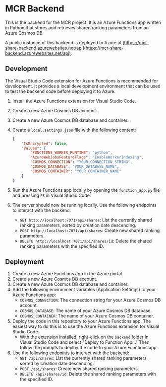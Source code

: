 # MCR Backend

This is the backend for the MCR project. It is an Azure Functions app written in Python that stores and retrieves shared ranking parameters from an Azure Cosmos DB.

A public instance of this backend is deployed to Azure at [https://mcr-share-backend.azurewebsites.net/api](https://mcr-share-backend.azurewebsites.net/api).

## Development

The Visual Studio Code extension for Azure Functions is recommended for development. It provides a local development environment that can be used to test the backend code before deploying it to Azure.

1. Install the Azure Functions extension for Visual Studio Code.
2. Create a new Azure Cosmos DB account.
3. Create a new Azure Cosmos DB database and container.
4. Create a `local.settings.json` file with the following content:

    ```json
    {
        "IsEncrypted": false,
        "Values": {
            "FUNCTIONS_WORKER_RUNTIME": "python",
            "AzureWebJobsFeatureFlags": "EnableWorkerIndexing",
            "COSMOS_CONNECTION": "YOUR_CONNECTION_STRING",
            "COSMOS_DATABASE": "YOUR_DATABASE_NAME",
            "COSMOS_CONTAINER": "YOUR_CONTAINER_NAME"
        }
    }
    ```

5. Run the Azure Functions app locally by opening the `function_app.py` file and pressing `F5` in Visual Studio Code.
6. The server should now be running locally. Use the following endpoints to interact with the backend:
   - `GET http://localhost:7071/api/shares`: List the currently shared ranking parameters, sorted by creation date descending.
   - `POST http://localhost:7071/api/shares`: Create new shared ranking parameters.
   - `DELETE http://localhost:7071/api/shares/id`: Delete the shared ranking parameters with the specified ID.

## Deployment

1. Create a new Azure Functions app in the Azure portal.
2. Create a new Azure Cosmos DB account.
3. Create a new Azure Cosmos DB database and container.
4. Add the following environment variables (Application Settings) to your Azure Functions app:
   - `COSMOS_CONNECTION`: The connection string for your Azure Cosmos DB account.
   - `COSMOS_DATABASE`: The name of your Azure Cosmos DB database.
   - `COSMOS_CONTAINER`: The name of your Azure Cosmos DB container.
5. Deploy the code in this repository to your Azure Functions app. The easiest way to do this is to use the Azure Functions extension for Visual Studio Code.
   - With the extension installed, right-click on the `backend` folder in Visual Studio Code and select "Deploy to Function App..." Then follow the prompts to deploy the code to your Azure Functions app.
6. Use the following endpoints to interact with the backend:
   - `GET /api/shares`: List the currently shared ranking parameters, sorted by creation date descending.
   - `POST /api/shares`: Create new shared ranking parameters.
   - `DELETE /api/shares/id`: Delete the shared ranking parameters with the specified ID.
